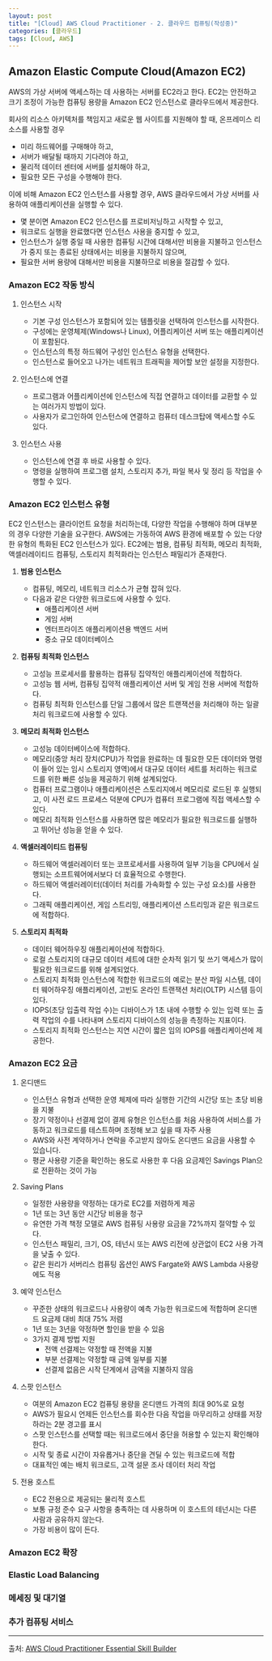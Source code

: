 ```yaml
---
layout: post
title: "[Cloud] AWS Cloud Practitioner - 2. 클라우드 컴퓨팅(작성중)"
categories: [클라우드]
tags: [Cloud, AWS]
---
```


## **Amazon Elastic Compute Cloud(Amazon EC2)**

AWS의 가상 서버에 액세스하는 데 사용하는 서버를 EC2라고 한다.
EC2는 안전하고 크기 조정이 가능한 컴퓨팅 용량을 Amazon EC2 인스턴스로 클라우드에서 제공한다.

회사의 리소스 아키텍처를 책임지고 새로운 웹 사이트를 지원해야 할 때, 온프레미스 리소스를 사용할 경우

- 미리 하드웨어를 구매해야 하고,
- 서버가 배달될 때까지 기다려야 하고,
- 물리적 데이터 센터에 서버를 설치해야 하고,
- 필요한 모든 구성을 수행해야 한다.

이에 비해 Amazon EC2 인스턴스를 사용할 경우, AWS 클라우드에서 가상 서버를 사용하여 애플리케이션을 실행할 수 있다.

- 몇 분이면 Amazon EC2 인스턴스를 프로비저닝하고 시작할 수 있고,
- 워크로드 실행을 완료했다면 인스턴스 사용을 중지할 수 있고,
- 인스턴스가 실행 중일 때 사용한 컴퓨팅 시간에 대해서만 비용을 지불하고 인스턴스가 중지 또는 종료된 상태에서는 비용을 지불하지 않으며,
- 필요한 서버 용량에 대해서만 비용을 지불하므로 비용을 절감할 수 있다.

### **Amazon EC2 작동 방식**

1. 인스턴스 시작

   - 기본 구성 인스턴스가 포함되어 있는 템플릿을 선택하여 인스턴스를 시작한다.
   - 구성에는 운영체제(Windows나 Linux), 어플리케이션 서버 또는 애플리케이션이 포함된다.
   - 인스턴스의 특정 하드웨어 구성인 인스턴스 유형을 선택한다.
   - 인스턴스로 들어오고 나가는 네트워크 트래픽을 제어할 보안 설정을 지정한다.

2. 인스턴스에 연결

   - 프로그램과 어플리케이션에 인스턴스에 직접 연결하고 데이터를 교환할 수 있는 여러가지 방법이 있다.
   - 사용자가 로그인하여 인스턴스에 연결하고 컴퓨터 데스크탑에 액세스할 수도 있다.

3. 인스턴스 사용
   - 인스턴스에 연결 후 바로 사용할 수 있다.
   - 명령을 실행하여 프로그램 설치, 스토리지 추가, 파일 복사 및 정리 등 작업을 수행할 수 있다.

### **Amazon EC2 인스턴스 유형**

EC2 인스턴스는 클라이언트 요청을 처리하는데, 다양한 작업을 수행해야 하며 대부분의 경우 다양한 기술을 요구한다. AWS에는 가동하여 AWS 환경에 배포할 수 있는 다양한 유형의 특화된 EC2 인스턴스가 있다. EC2에는 범용, 컴퓨팅 최적화, 메모리 최적화, 액셀러레이티드 컴퓨팅, 스토리지 최적화라는 인스턴스 패밀리가 존재한다.

1. **범용 인스턴스**

   - 컴퓨팅, 메모리, 네트워크 리소스가 균형 잡혀 있다.
   - 다음과 같은 다양한 워크로드에 사용할 수 있다.
     - 애플리케이션 서버
     - 게임 서버
     - 엔터프라이즈 애플리케이션용 백엔드 서버
     - 중소 규모 데이터베이스

2. **컴퓨팅 최적화 인스턴스**

   - 고성능 프로세서를 활용하는 컴퓨팅 집약적인 애플리케이션에 적합하다.
   - 고성능 웹 서버, 컴퓨팅 집약적 애플리케이션 서버 및 게임 전용 서버에 적합하다.
   - 컴퓨팅 최적화 인스턴스를 단일 그룹에서 많은 트랜잭션을 처리해야 하는 일괄 처리 워크로드에 사용할 수 있다.

3. **메모리 최적화 인스턴스**

   - 고성능 데이터베이스에 적합하다.
   - 메모리(중앙 처리 장치(CPU)가 작업을 완료하는 데 필요한 모든 데이터와 명령이 들어 있는 임시 스토리지 영역)에서 대규모 데이터 세트를 처리하는 워크로드를 위한 빠른 성능을 제공하기 위해 설계되었다.
   - 컴퓨터 프로그램이나 애플리케이션은 스토리지에서 메모리로 로드된 후 실행되고, 이 사전 로드 프로세스 덕분에 CPU가 컴퓨터 프로그램에 직접 액세스할 수 있다.
   - 메모리 최적화 인스턴스를 사용하면 많은 메모리가 필요한 워크로드를 실행하고 뛰어난 성능을 얻을 수 있다.

4. **액셀러레이티드 컴퓨팅**

   - 하드웨어 액셀러레이터 또는 코프로세서를 사용하여 일부 기능을 CPU에서 실행되는 소프트웨어에서보다 더 효율적으로 수행한다.
   - 하드웨어 액셀러레이터(데이터 처리를 가속화할 수 있는 구성 요소)를 사용한다.
   - 그래픽 애플리케이션, 게임 스트리밍, 애플리케이션 스트리밍과 같은 워크로드에 적합하다.

5. **스토리지 최적화**

   - 데이터 웨어하우징 애플리케이션에 적합하다.
   - 로컬 스토리지의 대규모 데이터 세트에 대한 순차적 읽기 및 쓰기 액세스가 많이 필요한 워크로드를 위해 설계되었다.
   - 스토리지 최적화 인스턴스에 적합한 워크로드의 예로는 분산 파일 시스템, 데이터 웨어하우징 애플리케이션, 고빈도 온라인 트랜잭션 처리(OLTP) 시스템 등이 있다.
   - IOPS(초당 입출력 작업 수)는 디바이스가 1초 내에 수행할 수 있는 입력 또는 출력 작업의 수를 나타내며 스토리지 디바이스의 성능을 측정하는 지표이다.
   - 스토리지 최적화 인스턴스는 지연 시간이 짧은 임의 IOPS를 애플리케이션에 제공한다.

### **Amazon EC2 요금**

1. 온디맨드

   - 인스턴스 유형과 선택한 운영 체제에 따라 실행한 기간의 시간당 또는 초당 비용을 지불
   - 장기 약정이나 선결제 없이 결제 유형은 인스턴스를 처음 사용하여 서비스를 가동하고 워크로드를 테스트하며 조정해 보고 싶을 때 자주 사용
   - AWS와 사전 계약하거나 연락을 주고받지 않아도 온디맨드 요금을 사용할 수 있습니다.
   - 평균 사용량 기준을 확인하는 용도로 사용한 후 다음 요금제인 Savings Plan으로 전환하는 것이 가능

2. Saving Plans

   - 일정한 사용량을 약정하는 대가로 EC2를 저렴하게 제공
   - 1년 또는 3년 동안 시간당 비용을 청구
   - 유연한 가격 책정 모델로 AWS 컴퓨팅 사용량 요금을 72%까지 절약할 수 있다.
   - 인스턴스 패밀리, 크기, OS, 테넌시 또는 AWS 리전에 상관없이 EC2 사용 가격을 낮출 수 있다.
   - 같은 원리가 서버리스 컴퓨팅 옵션인 AWS Fargate와 AWS Lambda 사용량에도 적용

3. 예약 인스턴스

   - 꾸준한 상태의 워크로드나 사용량이 예측 가능한 워크로드에 적합하며 온디맨드 요금제 대비 최대 75% 저렴
   - 1년 또는 3년을 약정하면 할인을 받을 수 있음
   - 3가지 결제 방법 지원
     - 전액 선결제는 약정할 때 전액을 지불
     - 부분 선결제는 약정할 때 금액 일부를 지불
     - 선결제 없음은 시작 단계에서 금액을 지불하지 않음

4. 스팟 인스턴스

   - 여분의 Amazon EC2 컴퓨팅 용량을 온디맨드 가격의 최대 90%로 요청
   - AWS가 필요시 언제든 인스턴스를 회수한 다음 작업을 마무리하고 상태를 저장하라는 2분 경고를 표시
   - 스팟 인스턴스를 선택할 때는 워크로드에서 중단을 허용할 수 있는지 확인해야 한다.
   - 시작 및 종료 시간이 자유롭거나 중단을 견딜 수 있는 워크로드에 적합
   - 대표적인 예는 배치 워크로드, 고객 설문 조사 데이터 처리 작업

5. 전용 호스트
   - EC2 전용으로 제공되는 물리적 호스트
   - 보통 규정 준수 요구 사항을 충족하는 데 사용하며 이 호스트의 테넌시는 다른 사람과 공유하지 않는다.
   - 가장 비용이 많이 든다.

### **Amazon EC2 확장**

### **Elastic Load Balancing**

### **메세징 및 대기열**

### **추가 컴퓨팅 서비스**

---

출처: [AWS Cloud Practitioner Essential Skill Builder](https://explore.skillbuilder.aws/learn/course/1928/play/6248/aws-cloud-practitioner-essentials-korean)
